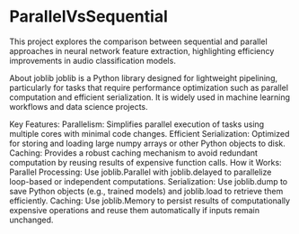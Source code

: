 # ParallelVsSequential
This project explores the comparison between sequential and parallel approaches in neural network feature extraction, highlighting efficiency improvements in audio classification models.

About joblib
joblib is a Python library designed for lightweight pipelining, particularly for tasks that require performance optimization such as parallel computation and efficient serialization. It is widely used in machine learning workflows and data science projects.

Key Features:
Parallelism: Simplifies parallel execution of tasks using multiple cores with minimal code changes.
Efficient Serialization: Optimized for storing and loading large numpy arrays or other Python objects to disk.
Caching: Provides a robust caching mechanism to avoid redundant computation by reusing results of expensive function calls.
How it Works:
Parallel Processing: Use joblib.Parallel with joblib.delayed to parallelize loop-based or independent computations.
Serialization: Use joblib.dump to save Python objects (e.g., trained models) and joblib.load to retrieve them efficiently.
Caching: Use joblib.Memory to persist results of computationally expensive operations and reuse them automatically if inputs remain unchanged.